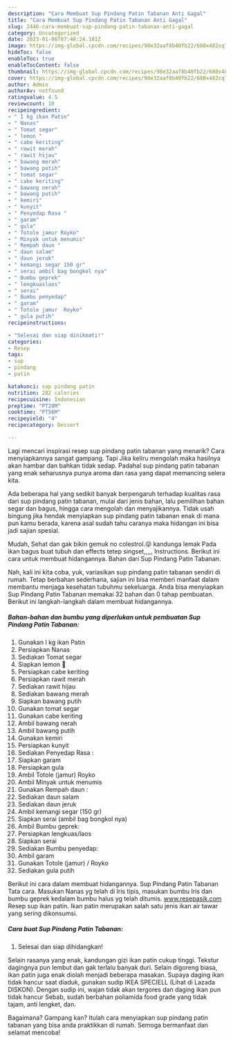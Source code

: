 ```yaml
---
description: "Cara Membuat Sup Pindang Patin Tabanan Anti Gagal"
title: "Cara Membuat Sup Pindang Patin Tabanan Anti Gagal"
slug: 2446-cara-membuat-sup-pindang-patin-tabanan-anti-gagal
category: Uncategorized
date: 2023-01-06T07:48:24.101Z
image: https://img-global.cpcdn.com/recipes/98e32aaf8b40fb22/680x482cq70/sup-pindang-patin-tabanan-foto-resep-utama.jpg
hideToc: false
enableToc: true
enableTocContent: false
thumbnail: https://img-global.cpcdn.com/recipes/98e32aaf8b40fb22/680x482cq70/sup-pindang-patin-tabanan-foto-resep-utama.jpg
cover: https://img-global.cpcdn.com/recipes/98e32aaf8b40fb22/680x482cq70/sup-pindang-patin-tabanan-foto-resep-utama.jpg
author: Admin
authorAv: notfound
ratingvalue: 4.5
reviewcount: 10
recipeingredient:
- " I kg ikan Patin"
- " Nanas"
- " Tomat segar"
- " lemon "
- " cabe keriting"
- " rawit merah"
- " rawit hijau"
- " bawang merah"
- " bawang putih"
- " tomat segar"
- " cabe keriting"
- " bawang nerah"
- " bawang putih"
- " kemiri"
- " kunyit"
- " Penyedap Rasa "
- " garam"
- " gula"
- " Totole jamur Royko"
- " Minyak untuk menumis"
- " Rempah daun "
- " daun salam"
- " daun jeruk"
- " kemangi segar 150 gr"
- " serai ambil bag bongkol nya"
- " Bumbu geprek"
- " lengkuaslaos"
- " serai"
- " Bumbu penyedap"
- " garam"
- " Totole jamur  Royko"
- " gula putih"
recipeinstructions:

- "Selesai dan siap dinikmati!"
categories:
- Resep
tags:
- sup
- pindang
- patin

katakunci: sup pindang patin 
nutrition: 282 calories
recipecuisine: Indonesian
preptime: "PT28M"
cooktime: "PT56M"
recipeyield: "4"
recipecategory: Dessert

---
```



Lagi mencari inspirasi resep sup pindang patin tabanan yang menarik? Cara menyiapkannya sangat gampang. Tapi Jika keliru mengolah maka hasilnya akan hambar dan bahkan tidak sedap. Padahal sup pindang patin tabanan yang enak seharusnya punya aroma dan rasa yang dapat memancing selera kita.


Ada beberapa hal yang sedikit banyak berpengaruh terhadap kualitas rasa dari sup pindang patin tabanan, mulai dari jenis bahan, lalu pemilihan bahan segar dan bagus, hingga cara mengolah dan menyajikannya. Tidak usah bingung jika hendak menyiapkan sup pindang patin tabanan enak di mana pun kamu berada, karena asal sudah tahu caranya maka hidangan ini bisa jadi sajian spesial.

Mudah, Sehat dan gak bikin gemuk no colestrol.😜 kandunga lemak Pada ikan bagus buat tubuh dan effects tetep singset,,,,, Instructions. Berikut ini cara untuk membuat hidangannya. Bahan dari Sup Pindang Patin Tabanan.


Nah, kali ini kita coba, yuk, variasikan sup pindang patin tabanan sendiri di rumah. Tetap berbahan sederhana, sajian ini bisa memberi manfaat dalam membantu menjaga kesehatan tubuhmu sekeluarga. Anda bisa menyiapkan Sup Pindang Patin Tabanan memakai 32 bahan dan 0 tahap pembuatan. Berikut ini langkah-langkah dalam membuat hidangannya.

<!--inarticleads1-->

##### Bahan-bahan dan bumbu yang diperlukan untuk pembuatan Sup Pindang Patin Tabanan:

1. Gunakan  I kg ikan Patin
1. Persiapkan  Nanas
1. Sediakan  Tomat segar
1. Siapkan  lemon 🍋
1. Persiapkan  cabe keriting
1. Persiapkan  rawit merah
1. Sediakan  rawit hijau
1. Sediakan  bawang merah
1. Siapkan  bawang putih
1. Gunakan  tomat segar
1. Gunakan  cabe keriting
1. Ambil  bawang nerah
1. Ambil  bawang putih
1. Gunakan  kemiri
1. Persiapkan  kunyit
1. Sediakan  Penyedap Rasa :
1. Siapkan  garam
1. Persiapkan  gula
1. Ambil  Totole (jamur) Royko
1. Ambil  Minyak untuk menumis
1. Gunakan  Rempah daun :
1. Sediakan  daun salam
1. Sediakan  daun jeruk
1. Ambil  kemangi segar (150 gr)
1. Siapkan  serai (ambil bag bongkol nya)
1. Ambil  Bumbu geprek:
1. Persiapkan  lengkuas/laos
1. Siapkan  serai
1. Sediakan  Bumbu penyedap:
1. Ambil  garam
1. Gunakan  Totole (jamur) / Royko
1. Sediakan  gula putih


Berikut ini cara dalam membuat hidangannya. Sup Pindang Patin Tabanan Tata cara. Masukan Nanas yg telah di Iris tipis, masukan bumbu Iris dan bumbu geprek kedalam bumbu halus yg telah ditumis. www.resepasik.com Resep sup ikan patin. Ikan patin merupakan salah satu jenis ikan air tawar yang sering dikonsumsi. 

<!--inarticleads2-->

##### Cara buat Sup Pindang Patin Tabanan:


1. Selesai dan siap dihidangkan!

Selain rasanya yang enak, kandungan gizi ikan patin cukup tinggi. Tekstur dagingnya pun lembut dan gak terlalu banyak duri. Selain digoreng biasa, ikan patin juga enak diolah menjadi beberapa masakan. Supaya daging ikan tidak hancur saat diaduk, gunakan sudip IKEA SPECIELL (Lihat di Lazada DISKON). Dengan sudip ini, wajan tidak akan tergores dan daging ikan pun tidak hancur Sebab, sudah berbahan poliamida food grade yang tidak tajam, anti lengket, dan. 

Bagaimana? Gampang kan? Itulah cara menyiapkan sup pindang patin tabanan yang bisa anda praktikkan di rumah. Semoga bermanfaat dan selamat mencoba!
